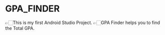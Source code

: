 # GPA_FINDER
👉🏻This is my first Android Studio Project.
👉🏻GPA Finder helps you to find the Total GPA.
